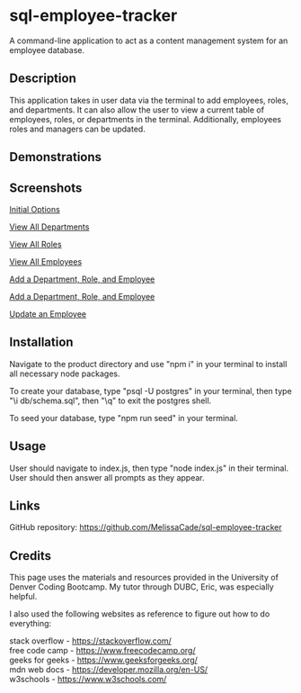 # sql-employee-tracker

A command-line application to act as a content management system for an employee database.

## Description

This application takes in user data via the terminal to add employees, roles, and departments. It can also allow the user to view a current table of employees, roles, or departments in the terminal. Additionally, employees roles and managers can be updated.

## Demonstrations



## Screenshots

[Initial Options](./assets/images/Screenshot%202024-04-11%20221404.jpg)

[View All Departments](./assets/images/Screenshot%202024-04-11%20221652.jpg)

[View All Roles](./assets/images/Screenshot%202024-04-11%20224434.jpg)

[View All Employees](./assets/images/Screenshot%202024-04-11%20224639.jpg)

[Add a Department, Role, and Employee](./assets/images/Screenshot%202024-04-11%20225047.jpg)

[Add a Department, Role, and Employee](./assets/images/Screenshot%202024-04-11%20225211.jpg)

[Update an Employee](./assets/images/Screenshot%202024-04-11%20225327.jpg)

## Installation

Navigate to the product directory and use "npm i" in your terminal to install all necessary node packages.

To create your database, type "psql -U postgres" in your terminal, then type "\i db/schema.sql", then "\q" to exit the postgres shell.

To seed your database, type "npm run seed" in your terminal.

## Usage

User should navigate to index.js, then type "node index.js" in their terminal.
User should then answer all prompts as they appear.

## Links

GitHub repository: https://github.com/MelissaCade/sql-employee-tracker

## Credits

This page uses the materials and resources provided in the University of Denver Coding Bootcamp. My tutor through DUBC, Eric, was especially helpful.

I also used the following websites as reference to figure out how to do everything:

stack overflow - https://stackoverflow.com/  
free code camp - https://www.freecodecamp.org/  
geeks for geeks - https://www.geeksforgeeks.org/  
mdn web docs - https://developer.mozilla.org/en-US/  
w3schools - https://www.w3schools.com/
